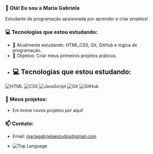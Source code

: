 ### 👋 Olá! Eu sou a Maria Gabriela
Estudante de programação apaixonada por aprender e criar projetos!

### 💻 Tecnologias que estou estudando:
- 🧠 Atualmente estudando: HTML,CSS, Git, GitHub e lógica de programação.
- 🎯 Objetivo: Criar meus primeiros projetos práticos.
- ## 💻 Tecnologias que estou estudando:

![HTML](https://img.shields.io/badge/HTML5-e34c26?style=flat&logo=html5&logoColor=white)
![CSS](https://img.shields.io/badge/CSS3-1572b6?style=flat&logo=css3&logoColor=white)
![JavaScript](https://img.shields.io/badge/JavaScript-f7df1e?style=flat&logo=javascript&logoColor=black)
![Git](https://img.shields.io/badge/Git-F05032?style=flat&logo=git&logoColor=white)
![GitHub](https://img.shields.io/badge/GitHub-181717?style=flat&logo=github&logoColor=white)

### 🚀 Meus projetos:
- Em breve novos projetos por aqui!

### 📫 Contato:
- Email: mariagabrielaestudos@gmail.com

- ![Top Language](https://img.shields.io/github/languages/top/seuusuario/seurepositorio)



